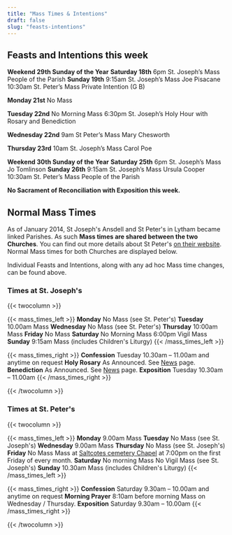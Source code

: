 ```yaml
---
title: "Mass Times & Intentions"
draft: false
slug: "feasts-intentions"
---
```


## Feasts and Intentions this week

**Weekend 29th Sunday of the Year**
**Saturday 18th**
6pm St. Joseph’s Mass People of the Parish
**Sunday 19th**
9:15am St. Joseph’s Mass Joe Pisacane
10:30am St. Peter’s Mass Private Intention (G B)

**Monday 21st**
No Mass

**Tuesday 22nd**
No Morning Mass
6:30pm St. Joseph’s Holy Hour with Rosary and Benediction

**Wednesday 22nd**
9am St Peter’s Mass Mary Chesworth

**Thursday 23rd**
10am St. Joseph’s Mass Carol Poe

**Weekend 30th Sunday of the Year**
**Saturday 25th**
6pm St. Joseph’s Mass Jo Tomlinson
**Sunday 26th**
9:15am St. Joseph’s Mass Ursula Cooper
10:30am St. Peter’s Mass People of the Parish

**No Sacrament of Reconciliation with Exposition this week.**

## Normal Mass Times

As of January 2014, St Joseph's Ansdell and St Peter's in Lytham became linked Parishes. As such **Mass times are shared between the two Churches**. You can find out more details about St Peter's [on their website](https://www.stpeterslytham.co.uk/). Normal Mass times for both Churches are displayed below.

Individual Feasts and Intentions, along with any ad hoc Mass time changes, can be found above.

### Times at St. Joseph's

{{< twocolumn >}}

{{< mass_times_left >}}
**Monday**
No Mass (see St. Peter's)
**Tuesday**
10.00am Mass
**Wednesday**
No Mass (see St. Peter's)
**Thursday**
10:00am Mass
**Friday**
No Mass
**Saturday**
No Morning Mass
6:00pm Vigil Mass
**Sunday**
9:15am Mass (includes Children's Liturgy)
{{< /mass_times_left >}}

{{< mass_times_right >}}
**Confession**
Tuesday 10.30am – 11.00am and anytime on request
**Holy Rosary**
As Announced. See [News](/news) page.
**Benediction**
As Announced. See [News](/news) page.
**Exposition**
Tuesday 10.30am – 11.00am
{{< /mass_times_right >}}

{{< /twocolumn >}}

### Times at St. Peter's

{{< twocolumn >}}

{{< mass_times_left >}}
**Monday**
9.00am Mass
**Tuesday**
No Mass (see St. Joseph's)
**Wednesday**
9.00am Mass
**Thursday**
No Mass (see St. Joseph's)
**Friday**
No Mass
Mass at [Saltcotes cemetery Chapel](https://goo.gl/maps/McT83) at 7:00pm on the first Friday of every month.
**Saturday**
No morning Mass
No Vigil Mass (see St. Joseph's)
**Sunday**
10.30am Mass (includes Children's Liturgy)
{{< /mass_times_left >}}

{{< mass_times_right >}}
**Confession**
Saturday 9.30am – 10.00am and anytime on request
**Morning Prayer**
8:10am before morning Mass on Wednesday / Thursday.
**Exposition**
Saturday 9.30am – 10.00am
{{< /mass_times_right >}}

{{< /twocolumn >}}
